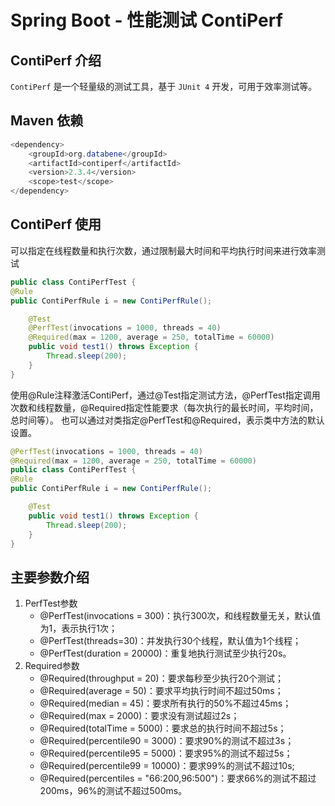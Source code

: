 # Spring Boot - 性能测试 ContiPerf

## ContiPerf 介绍

`ContiPerf` 是一个轻量级的测试工具，基于 `JUnit 4` 开发，可用于效率测试等。

## Maven 依赖

```java
<dependency>
    <groupId>org.databene</groupId>
    <artifactId>contiperf</artifactId>
    <version>2.3.4</version>
    <scope>test</scope>
</dependency>
```

## ContiPerf 使用
可以指定在线程数量和执行次数，通过限制最大时间和平均执行时间来进行效率测试
```java
public class ContiPerfTest {
@Rule
public ContiPerfRule i = new ContiPerfRule();

    @Test
    @PerfTest(invocations = 1000, threads = 40)
    @Required(max = 1200, average = 250, totalTime = 60000)
    public void test1() throws Exception {
        Thread.sleep(200);
    }
}
```

使用@Rule注释激活ContiPerf，通过@Test指定测试方法，@PerfTest指定调用次数和线程数量，@Required指定性能要求（每次执行的最长时间，平均时间，总时间等）。
也可以通过对类指定@PerfTest和@Required，表示类中方法的默认设置。
```java
@PerfTest(invocations = 1000, threads = 40)
@Required(max = 1200, average = 250, totalTime = 60000)
public class ContiPerfTest {
@Rule
public ContiPerfRule i = new ContiPerfRule();

    @Test
    public void test1() throws Exception {
        Thread.sleep(200);
    }
}
```

## 主要参数介绍

1. PerfTest参数
    - @PerfTest(invocations = 300)：执行300次，和线程数量无关，默认值为1，表示执行1次；
    - @PerfTest(threads=30)：并发执行30个线程，默认值为1个线程；
    - @PerfTest(duration = 20000)：重复地执行测试至少执行20s。
2. Required参数
    - @Required(throughput = 20)：要求每秒至少执行20个测试；
    - @Required(average = 50)：要求平均执行时间不超过50ms； 
    - @Required(median = 45)：要求所有执行的50%不超过45ms； 
    - @Required(max = 2000)：要求没有测试超过2s； 
    - @Required(totalTime = 5000)：要求总的执行时间不超过5s； 
    - @Required(percentile90 = 3000)：要求90%的测试不超过3s； 
    - @Required(percentile95 = 5000)：要求95%的测试不超过5s； 
    - @Required(percentile99 = 10000)：要求99%的测试不超过10s; 
    - @Required(percentiles = "66:200,96:500")：要求66%的测试不超过200ms，96%的测试不超过500ms。




